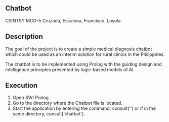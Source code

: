 ## Chatbot
CSINTSY MCO-5
Cruzada, Escalona, Francisco, Loyola.

## Description
The goal of the project is to create a simple medical diagnosis chatbot which could be used as an interim solution for rural clinics in the Philippines.

The chatbot is to be implemented using Prolog with the guiding design and intelligence principles presented by logic-based models of AI.

## Execution
1. Open SWI Prolog 
2. Go to the directory where the Chatbot file is located.
3. Start the application by entering the command: 
	consult('<working directory of the chatbot file>') or if in the same directory,
	consult['chatbot'].
